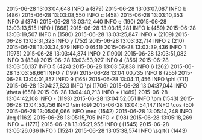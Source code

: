 2015-06-28 13:03:04,648 INFO a (879)
2015-06-28 13:03:07,087 INFO b (486)
2015-06-28 13:03:08,550 INFO c (458)
2015-06-28 13:03:10,353 INFO d (374)
2015-06-28 13:03:12,440 INFO e (190)
2015-06-28 13:03:13,515 INFO i (668)
2015-06-28 13:03:15,281 INFO k (459)
2015-06-28 13:03:19,507 INFO n (1580)
2015-06-28 13:03:25,847 INFO x (2109)
2015-06-28 13:03:31,323 INFO y (752)
2015-06-28 13:03:32,714 INFO z (210)
2015-06-28 13:03:34,979 INFO 0 (641)
2015-06-28 13:03:39,436 INFO 1 (1975)
2015-06-28 13:03:44,874 INFO 2 (1900)
2015-06-28 13:03:51,082 INFO 3 (834)
2015-06-28 13:03:53,927 INFO 4 (356)
2015-06-28 13:03:56,137 INFO 5 (424)
2015-06-28 13:03:57,838 INFO 6 (262)
2015-06-28 13:03:58,661 INFO 7 (199)
2015-06-28 13:04:00,735 INFO 8 (255)
2015-06-28 13:04:01,857 INFO 9 (165)
2015-06-28 13:04:11,456 INFO \phi (711)
2015-06-28 13:04:27,823 INFO \pi (1706)
2015-06-28 13:04:37,044 INFO \theta (658)
2015-06-28 13:04:40,213 INFO + (1489)
2015-06-28 13:04:42,108 INFO - (1193)
2015-06-28 13:04:52,051 INFO \pm (1543)
2015-06-28 13:04:53,756 INFO \sin (69)
2015-06-28 13:04:54,147 INFO \cos (50)
2015-06-28 13:05:06,066 INFO \neq (1542)
2015-06-28 13:05:14,248 INFO \leq (1162)
2015-06-28 13:05:15,705 INFO < (198)
2015-06-28 13:05:18,269 INFO = (1771)
2015-06-28 13:05:21,955 INFO ( (1545)
2015-06-28 13:05:26,036 INFO ) (1524)
2015-06-28 13:05:38,574 INFO \sqrt{} (1443)
